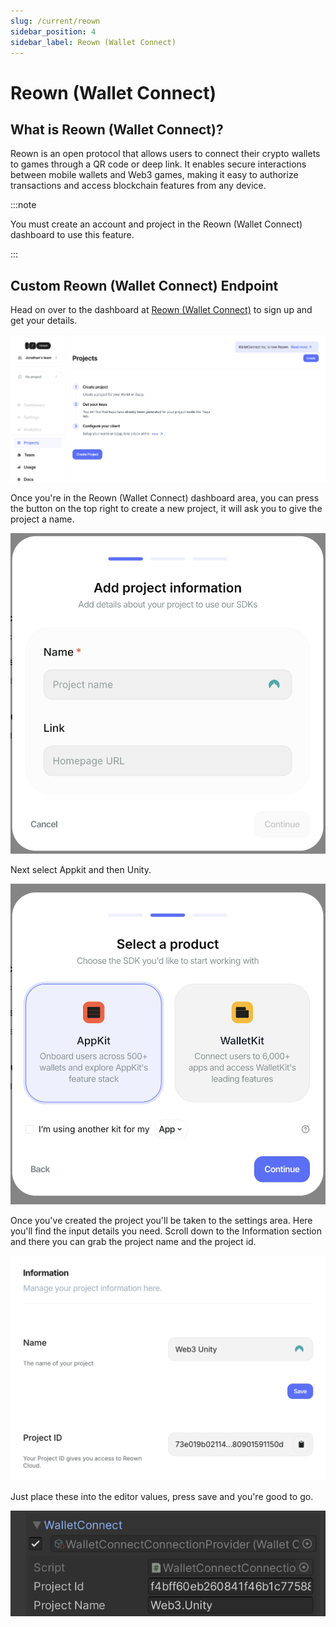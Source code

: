 ```yaml
---
slug: /current/reown
sidebar_position: 4
sidebar_label: Reown (Wallet Connect)
---
```


# Reown (Wallet Connect)

## What is Reown (Wallet Connect)?

Reown is an open protocol that allows users to connect their crypto wallets to games through a QR code or deep link. It enables secure interactions between mobile wallets and Web3 games, making it easy to authorize transactions and access blockchain features from any device.

:::note

You must create an account and project in the Reown (Wallet Connect) dashboard to use this feature.

:::

## Custom Reown (Wallet Connect) Endpoint

Head on over to the dashboard at [Reown (Wallet Connect)](https://cloud.walletconnect.com/sign-in?utm_source=docs&utm_medium=documentation&utm_campaign=chainsafe_gaming_docs) to sign up and get your details.

![](assets/wallets/reown/reown-dash.png)

Once you're in the Reown (Wallet Connect) dashboard area, you can press the button on the top right to create a new project, it will ask you to give the project a name.

![](assets/wallets/reown/reown-new-project.png)

Next select Appkit and then Unity.

![](assets/wallets/reown/reown-app-kit.png)

Once you've created the project you'll be taken to the settings area. Here you'll find the input details you need. Scroll down to the Information section and there you can grab the project name and the project id.

![](assets/wallets/reown/reown-project-info.png)

Just place these into the editor values, press save and you're good to go.

![](assets/wallets/reown/reown-connect-info.png)
